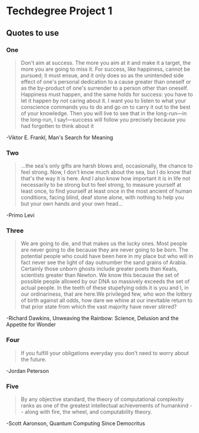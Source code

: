 # Techdegree Project 1

## Quotes to use

### One

>Don't aim at success. The more you aim at it and make it a target, the more 
you are going to miss it. For success, like happiness, cannot be pursued; it must 
ensue, and it only does so as the unintended side effect of one's personal 
dedication to a cause greater than oneself or as the by-product of one's 
surrender to a person other than oneself. Happiness must happen, and the same 
holds for success: you have to let it happen by not caring about it. I want you
to listen to what your conscience commands you to do and go on to carry it out
to the best of your knowledge. Then you will live to see that in the long-run—in 
the long-run, I say!—success will follow you precisely because you had forgotten 
to think about it

-Viktor E. Frankl, Man's Search for Meaning

### Two

>...the sea's only gifts are harsh blows and, occasionally, the chance to 
feel strong. Now, I don't know much about the sea, but I do know that that's the 
way it is here. And I also know how important it is in life not necessarily to 
be strong but to feel strong, to measure yourself at least once, to find 
yourself at least once in the most ancient of human conditions, facing blind, 
deaf stone alone, with nothing to help you but your own hands and your own head...

-Primo Levi

### Three

>We are going to die, and that makes us the lucky ones. Most people are never 
going to die because they are never going to be born. The potential people who 
could have been here in my place but who will in fact never see the light of day
outnumber the sand grains of Arabia. Certainly those unborn ghosts include 
greater poets than Keats, scientists greater than Newton. We know this because 
the set of possible people allowed by our DNA so massively exceeds the set of 
actual people. In the teeth of these stupefying odds it is you and I, in our 
ordinariness, that are here.We privileged few, who won the lottery of birth 
against all odds, how dare we whine at our inevitable return to that prior state 
from which the vast majority have never stirred?

-Richard Dawkins, Unweaving the Rainbow: Science, Delusion and the Appetite for Wonder

### Four

>If you fulfill your obligations everyday you don't need to worry about the future.

-Jordan Peterson

### Five

>By any objective standard, the theory of computational complexity ranks as one 
of the greatest intellectual achievements of humankind -- along with fire, the 
wheel, and computability theory.

-Scott Aaronson, Quantum Computing Since Democritus